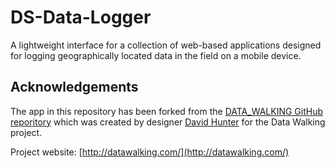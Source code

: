 # DS-Data-Logger
A lightweight interface for a collection of web-based applications designed for logging geographically located data in the field on a mobile device.

## Acknowledgements

The app in this repository has been forked from the [DATA_WALKING GitHub reporitory](https://github.com/DHDPIC/DATA_WALKING) which was created by designer [David Hunter](http://davidhunterdesign.com/) for the Data Walking project.

Project website: [http://datawalking.com/](http://datawalking.com/)
